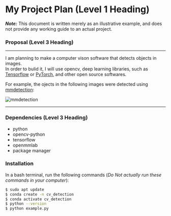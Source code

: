 # **My Project Plan (Level 1 Heading)**
***Note:*** This document is written merely as an illustrative example, and does not provide any working guide to an actual project.

### **Proposal (Level 3 Heading)**
---
I am planning to make a computer vison software that detects objects in images.  
In order to bulid it, I will use opencv, deep learning libraries, such as [Tensorflow](https://www.tensorflow.org/?hl=ko) or [PyTorch](https://pytorch.org/), and other open source softwares.

For example, the ojects in the following images were detected using [mmdetection](https://user-images.githubusercontent.com/12907710/137271636-56ba1cd2-b110-4812-8221-b4c120320aa9.png):

![mmdetection](https://user-images.githubusercontent.com/12907710/137271636-56ba1cd2-b110-4812-8221-b4c120320aa9.png)

---

### **Dependencies (Level 3 Heading)**
   - python
   - opencv-python
   - tensorflow
   - openmmlab
   - package manager

### **Installation**
In a bash terminal, run the following commands (*Do Not actually run these commands in your computer*):

```sh
$ sudo apt update
$ conda create -n cv_detection
$ conda activate cv_detection
$ python --version
$ python example.py
